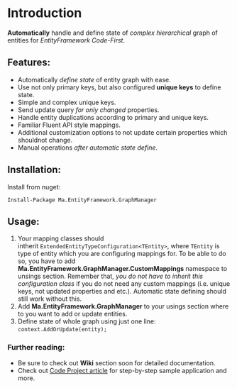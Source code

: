 # Introduction

**Automatically** handle and define state of *complex hierarchical* graph of entities for *EntityFramework Code-First*.

## Features:

- Automatically *define state* of entity graph with ease.
- Use not only primary keys, but also configured **unique keys** to define state.
- Simple and complex unique keys.
- Send update query *for only changed* properties.
- Handle entity duplications according to primary and unique keys.
- Familiar Fluent API style mappings.
- Additional customization options to not update certain properties which shouldnot change.
- Manual operations *after automatic state define*.

## Installation:

Install from nuget:

`Install-Package Ma.EntityFramework.GraphManager`

## Usage:

1. Your mapping classes should intherit `ExtendedEntityTypeConfiguration<TEntity>`, where `TEntity` is type of entity 
which you are configuring mappings for. To be able to do so, you have to add 
**Ma.EntityFramework.GraphManager.CustomMappings** namespace to unsings section. 
Remember that, *you do not have to inherit this configuration class* if you do not need any custom mappings (i.e. unique keys, not updated properties and etc.). 
Automatic state defining should still work without this.
2. Add **Ma.EntityFramework.GraphManager** to your usings section where to you want to add or update entities.
3. Define state of whole graph using just one line: `context.AddOrUpdate(entity);`

### Further reading:

- Be sure to check out **Wiki** section soon for detailed documentation.
- Check out [Code Project article](http://www.codeproject.com/Articles/1153391/Automatic-graph-operations-using-EntityFramework)
for step-by-step sample application and more.

